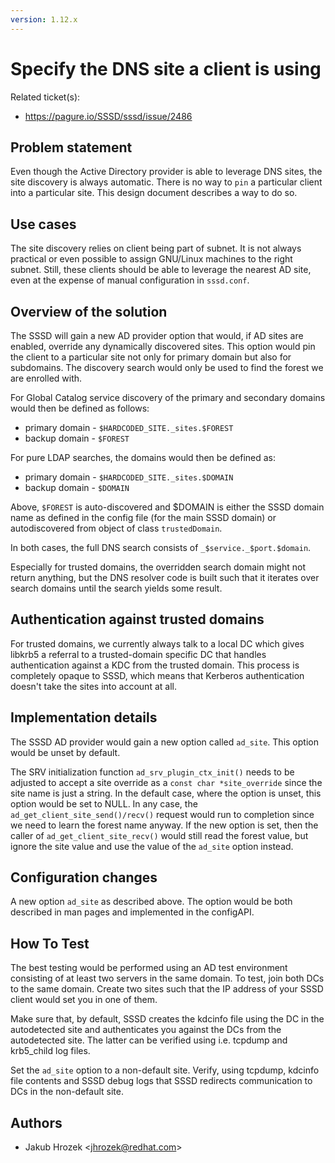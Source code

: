 ```yaml
---
version: 1.12.x
---
```


# Specify the DNS site a client is using

Related ticket(s):
  - https://pagure.io/SSSD/sssd/issue/2486

## Problem statement

Even though the Active Directory provider is able to leverage DNS sites, the site discovery is always automatic. There is no way to `pin` a particular client into a particular site. This design document describes a way to do so.

## Use cases

The site discovery relies on client being part of subnet. It is not always practical or even possible to assign GNU/Linux machines to the right subnet. Still, these clients should be able to leverage the nearest AD site, even at the expense of manual configuration in `sssd.conf`.

## Overview of the solution

The SSSD will gain a new AD provider option that would, if AD sites are enabled, override any dynamically discovered sites. This option would pin the client to a particular site not only for primary domain but also for subdomains. The discovery search would only be used to find the forest we are enrolled with.

For Global Catalog service discovery of the primary and secondary domains would then be defined as follows:

  - primary domain - `$HARDCODED_SITE._sites.$FOREST`
  - backup domain - `$FOREST`

For pure LDAP searches, the domains would then be defined as:

  - primary domain - `$HARDCODED_SITE._sites.$DOMAIN`
  - backup domain - `$DOMAIN`

Above, `$FOREST` is auto-discovered and $DOMAIN is either the SSSD domain name as defined in the config file (for the main SSSD domain) or autodiscovered from object of class `trustedDomain`.

In both cases, the full DNS search consists of `_$service._$port.$domain`.

Especially for trusted domains, the overridden search domain might not return anything, but the DNS resolver code is built such that it iterates over search domains until the search yields some result.

## Authentication against trusted domains

For trusted domains, we currently always talk to a local DC which gives libkrb5 a referral to a trusted-domain specific DC that handles authentication against a KDC from the trusted domain. This process is completely opaque to SSSD, which means that Kerberos authentication doesn't take the sites into account at all.

## Implementation details

The SSSD AD provider would gain a new option called `ad_site`. This option would be unset by default.

The SRV initialization function `ad_srv_plugin_ctx_init()` needs to be adjusted to accept a site override as a `const char *site_override` since the site name is just a string. In the default case, where the option is unset, this option would be set to NULL. In any case, the `ad_get_client_site_send()/recv()` request would run to completion since we need to learn the forest name anyway. If the new option is set, then the caller of `ad_get_client_site_recv()` would still read the forest value, but ignore the site value and use the value of the `ad_site` option instead.

## Configuration changes

A new option `ad_site` as described above. The option would be both described in man pages and implemented in the configAPI.

## How To Test

The best testing would be performed using an AD test environment consisting of at least two servers in the same domain. To test, join both DCs to the same domain. Create two sites such that the IP address of your SSSD client would set you in one of them.

Make sure that, by default, SSSD creates the kdcinfo file using the DC in the autodetected site and authenticates you against the DCs from the autodetected site. The latter can be verified using i.e. tcpdump and krb5_child log files.

Set the `ad_site` option to a non-default site. Verify, using tcpdump, kdcinfo file contents and SSSD debug logs that SSSD redirects communication to DCs in the non-default site.

## Authors

  - Jakub Hrozek <[<jhrozek@redhat.com>](mailto:jhrozek@redhat.com)>
